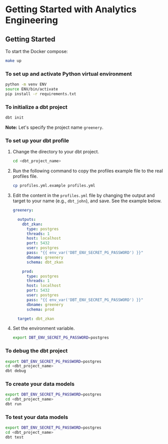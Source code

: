 # Getting Started with Analytics Engineering

## Getting Started

To start the Docker compose:

```sh
make up
```

### To set up and activate Python virtual environment

```bash
python -m venv ENV
source ENV/bin/activate
pip install -r requirements.txt
```

### To initialize a dbt project

```bash
dbt init
```

**Note:** Let's specify the project name `greenery`.

### To set up your dbt profile

1. Change the directory to your dbt project.

    ```bash
    cd <dbt_project_name>
    ```

1. Run the following command to copy the profiles example file to the real
   profiles file.

    ```bash
    cp profiles.yml.example profiles.yml
    ```

1. Edit the content in the `profiles.yml` file by changing the output and
   target to your name (e.g., `dbt_john`), and save. See the example below.

    ```yaml
    greenery:

      outputs:
        dbt_zkan:
          type: postgres
          threads: 1
          host: localhost
          port: 5432
          user: postgres
          pass: "{{ env_var('DBT_ENV_SECRET_PG_PASSWORD') }}"
          dbname: greenery
          schema: dbt_zkan

        prod:
          type: postgres
          threads: 1
          host: localhost
          port: 5432
          user: postgres
          pass: "{{ env_var('DBT_ENV_SECRET_PG_PASSWORD') }}"
          dbname: greenery
          schema: prod

      target: dbt_zkan
    ```

1. Set the environment variable.

    ```bash
    export DBT_ENV_SECRET_PG_PASSWORD=postgres
    ```

### To debug the dbt project

```bash
export DBT_ENV_SECRET_PG_PASSWORD=postgres
cd <dbt_project_name>
dbt debug
```

### To create your data models

```bash
export DBT_ENV_SECRET_PG_PASSWORD=postgres
cd <dbt_project_name>
dbt run
```

### To test your data models

```bash
export DBT_ENV_SECRET_PG_PASSWORD=postgres
cd <dbt_project_name>
dbt test
```
